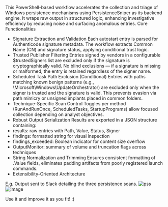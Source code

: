 This PowerShell-based workflow accelerates the collection and triage of Windows persistence mechanisms using PersistenceSniper as its backend engine. It wraps raw output in structured logic, enhancing investigative efficiency by reducing noise and surfacing anomalous entries.
Core Functionalities
- Signature Extraction and Validation
Each autostart entry is parsed for Authenticode signature metadata. The workflow extracts Common Name (CN) and signature status, applying conditional trust logic.
- Trusted Publisher Filtering
Entries signed by vendors in a configurable $trustedSigners list are excluded only if the signature is cryptographically valid. No blind exclusions — if a signature is missing or malformed, the entry is retained regardless of the signer name.
- Scheduled Task Path Exclusion (Conditional)
Entries with paths matching known benign patterns (e.g., \Microsoft\Windows\UpdateOrchestrator) are excluded only when the signer is trusted and the signature is valid. This prevents evasion via path mimicry or unsigned implants placed in common folders.
- Technique-Specific Scan Control
Toggles per method (RunAndRunOnce, ScheduledTasks, StartupPrograms) allow focused collection depending on analyst objectives.
- Robust Output Serialization
Results are exported in a JSON structure containing:
- results: raw entries with Path, Value, Status, Signer
- findings: formatted string for visual inspection
- findings_exceeded: Boolean indicator for content size overflow
- OutputMonitor: summary of volume and truncation flags across techniques
- String Normalization and Trimming
Ensures consistent formatting of .Value fields, eliminates padding artifacts from poorly registered launch commands.
- Extensibility-Oriented Architecture

E.g. Output sent to Slack detailing the three persistence scans.
![pss](https://github.com/user-attachments/assets/67f0d64f-3f80-4e46-9bf7-a3d9ad257866)
![image](https://github.com/user-attachments/assets/369fc006-f530-4618-b75d-d67476e7db13)


Use it and improve it as you fit! :) 
